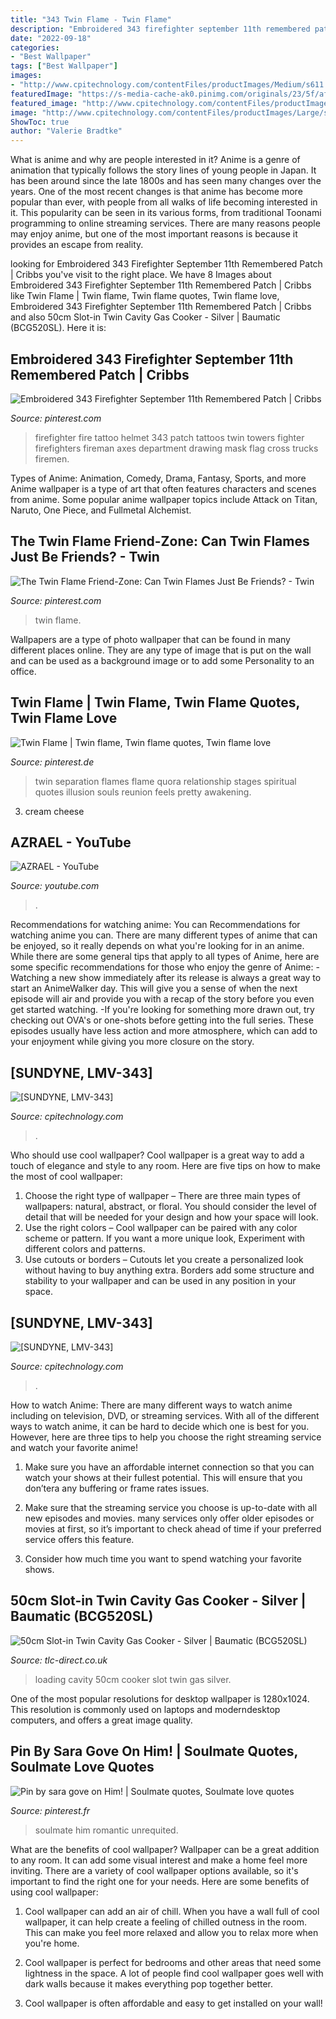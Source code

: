 ```yaml
---
title: "343 Twin Flame - Twin Flame"
description: "Embroidered 343 firefighter september 11th remembered patch"
date: "2022-09-18"
categories:
- "Best Wallpaper"
tags: ["Best Wallpaper"]
images:
- "http://www.cpitechnology.com/contentFiles/productImages/Medium/s611.png"
featuredImage: "https://s-media-cache-ak0.pinimg.com/originals/23/5f/af/235faf0e824909d8360ee378d8f20393.jpg"
featured_image: "http://www.cpitechnology.com/contentFiles/productImages/Medium/s611.png"
image: "http://www.cpitechnology.com/contentFiles/productImages/Large/s611.png"
ShowToc: true
author: "Valerie Bradtke"
---
```



What is anime and why are people interested in it?
Anime is a genre of animation that typically follows the story lines of young people in Japan. It has been around since the late 1800s and has seen many changes over the years. One of the most recent changes is that anime has become more popular than ever, with people from all walks of life becoming interested in it. This popularity can be seen in its various forms, from traditional Toonami programming to online streaming services. There are many reasons people may enjoy anime, but one of the most important reasons is because it provides an escape from reality.

	

		
looking for Embroidered 343 Firefighter September 11th Remembered Patch | Cribbs you've visit to the right place. We have 8 Images about Embroidered 343 Firefighter September 11th Remembered Patch | Cribbs like Twin Flame | Twin flame, Twin flame quotes, Twin flame love, Embroidered 343 Firefighter September 11th Remembered Patch | Cribbs and also 50cm Slot-in Twin Cavity Gas Cooker - Silver | Baumatic (BCG520SL). Here it is:
		
    
## Embroidered 343 Firefighter September 11th Remembered Patch | Cribbs

<img loading=lazy src="https://s-media-cache-ak0.pinimg.com/originals/23/5f/af/235faf0e824909d8360ee378d8f20393.jpg" onerror="this.onerror=null;this.src='https://tse4.mm.bing.net/th?id=OIP._2qWnnA4yZurvpKasFAp4AHaHa&amp;pid=15.1';" alt="Embroidered 343 Firefighter September 11th Remembered Patch | Cribbs">

_Source: pinterest.com_

>firefighter fire tattoo helmet 343 patch tattoos twin towers fighter firefighters fireman axes department drawing mask flag cross trucks firemen. 

	

Types of Anime: Animation, Comedy, Drama, Fantasy, Sports, and more
Anime wallpaper is a type of art that often features characters and scenes from anime. Some popular anime wallpaper topics include Attack on Titan, Naruto, One Piece, and Fullmetal Alchemist.

    
## The Twin Flame Friend-Zone: Can Twin Flames Just Be Friends? - Twin

<img loading=lazy src="https://i.pinimg.com/236x/29/f4/f1/29f4f1f5fab7d1458b9cd727f90ef493.jpg?nii=t" onerror="this.onerror=null;this.src='https://tse1.mm.bing.net/th?id=OIP.emXcxr-SvusuXsT9Lao0WAAAAA&amp;pid=15.1';" alt="The Twin Flame Friend-Zone: Can Twin Flames Just Be Friends? - Twin">

_Source: pinterest.com_

>twin flame. 

	



Wallpapers are a type of photo wallpaper that can be found in many different places online. They are any type of image that is put on the wall and can be used as a background image or to add some Personality to an office.

    
## Twin Flame | Twin Flame, Twin Flame Quotes, Twin Flame Love

<img loading=lazy src="https://i.pinimg.com/originals/72/39/dc/7239dcb30dc78a26ad1bb953342232da.png" onerror="this.onerror=null;this.src='https://tse3.mm.bing.net/th?id=OIP.cjncsw3HiiatG7lTNCIy2gHaMc&amp;pid=15.1';" alt="Twin Flame | Twin flame, Twin flame quotes, Twin flame love">

_Source: pinterest.de_

>twin separation flames flame quora relationship stages spiritual quotes illusion souls reunion feels pretty awakening. 

	

3. cream cheese 

    
## AZRAEL - YouTube

<img loading=lazy src="https://yt3.ggpht.com/a/AATXAJzsqhTwlabO2INMtjL-7LtH7mfYlRUT-YYxPg=s900-c-k-c0xffffffff-no-rj-mo" onerror="this.onerror=null;this.src='https://tse2.mm.bing.net/th?id=OIP.3Uj1Aw15O1X6CFYXeAyeNwHaHa&amp;pid=15.1';" alt="AZRAEL - YouTube">

_Source: youtube.com_

>. 

	

Recommendations for watching anime: You can
Recommendations for watching anime you can. There are many different types of anime that can be enjoyed, so it really depends on what you're looking for in an anime. While there are some general tips that apply to all types of Anime, here are some specific recommendations for those who enjoy the genre of Anime: 
-Watching a new show immediately after its release is always a great way to start an AnimeWalker day. This will give you a sense of when the next episode will air and provide you with a recap of the story before you even get started watching. 
-If you're looking for something more drawn out, try checking out OVA's or one-shots before getting into the full series. These episodes usually have less action and more atmosphere, which can add to your enjoyment while giving you more closure on the story.

    
## [SUNDYNE, LMV-343]

<img loading=lazy src="http://www.cpitechnology.com/contentFiles/productImages/Medium/s611.png" onerror="this.onerror=null;this.src='https://tse2.mm.bing.net/th?id=OIP.Jdg3JYL2HRQEA_gOOzhVsgAAAA&amp;pid=15.1';" alt="[SUNDYNE, LMV-343]">

_Source: cpitechnology.com_

>. 

	

Who should use cool wallpaper?
Cool wallpaper is a great way to add a touch of elegance and style to any room. Here are five tips on how to make the most of cool wallpaper: 
1) Choose the right type of wallpaper – There are three main types of wallpapers: natural, abstract, or floral. You should consider the level of detail that will be needed for your design and how your space will look. 
2) Use the right colors – Cool wallpaper can be paired with any color scheme or pattern. If you want a more unique look, Experiment with different colors and patterns. 
3) Use cutouts or borders – Cutouts let you create a personalized look without having to buy anything extra. Borders add some structure and stability to your wallpaper and can be used in any position in your space.

    
## [SUNDYNE, LMV-343]

<img loading=lazy src="http://www.cpitechnology.com/contentFiles/productImages/Large/s611.png" onerror="this.onerror=null;this.src='https://tse2.mm.bing.net/th?id=OIP.tbzev8tJn9HdIoBSjZrj1QHaHa&amp;pid=15.1';" alt="[SUNDYNE, LMV-343]">

_Source: cpitechnology.com_

>. 

	

How to watch Anime: There are many different ways to watch anime including on television, DVD, or streaming services.
With all of the different ways to watch anime, it can be hard to decide which one is best for you. However, here are three tips to help you choose the right streaming service and watch your favorite anime!
1. Make sure you have an affordable internet connection so that you can watch your shows at their fullest potential. This will ensure that you don’tera any buffering or frame rates issues.

2. Make sure that the streaming service you choose is up-to-date with all new episodes and movies. many services only offer older episodes or movies at first, so it’s important to check ahead of time if your preferred service offers this feature.

3. Consider how much time you want to spend watching your favorite shows.

    
## 50cm Slot-in Twin Cavity Gas Cooker - Silver | Baumatic (BCG520SL)

<img loading=lazy src="https://www.tlc-direct.co.uk/Images/Products/size_3/BMBCG520SL.JPG" onerror="this.onerror=null;this.src='https://tse1.mm.bing.net/th?id=OIP.29S4oDBqPdsDuzTCmaTRUwAAAA&amp;pid=15.1';" alt="50cm Slot-in Twin Cavity Gas Cooker - Silver | Baumatic (BCG520SL)">

_Source: tlc-direct.co.uk_

>loading cavity 50cm cooker slot twin gas silver. 

	

One of the most popular resolutions for desktop wallpaper is 1280x1024. This resolution is commonly used on laptops and moderndesktop computers, and offers a great image quality.

    
## Pin By Sara Gove On Him! | Soulmate Quotes, Soulmate Love Quotes

<img loading=lazy src="https://i.pinimg.com/originals/db/9a/d7/db9ad71e5d5557e66cef3de43f79e8a5.jpg" onerror="this.onerror=null;this.src='https://tse4.mm.bing.net/th?id=OIP._XBemxYRWbRGgwfao7E2cwHaHa&amp;pid=15.1';" alt="Pin by sara gove on Him! | Soulmate quotes, Soulmate love quotes">

_Source: pinterest.fr_

>soulmate him romantic unrequited. 

	

What are the benefits of cool wallpaper?
Wallpaper can be a great addition to any room. It can add some visual interest and make a home feel more inviting. There are a variety of cool wallpaper options available, so it's important to find the right one for your needs. Here are some benefits of using cool wallpaper: 
1. Cool wallpaper can add an air of chill. When you have a wall full of cool wallpaper, it can help create a feeling of chilled outness in the room. This can make you feel more relaxed and allow you to relax more when you're home. 

2. Cool wallpaper is perfect for bedrooms and other areas that need some lightness in the space. A lot of people find cool wallpaper goes well with dark walls because it makes everything pop together better. 

3. Cool wallpaper is often affordable and easy to get installed on your wall!

